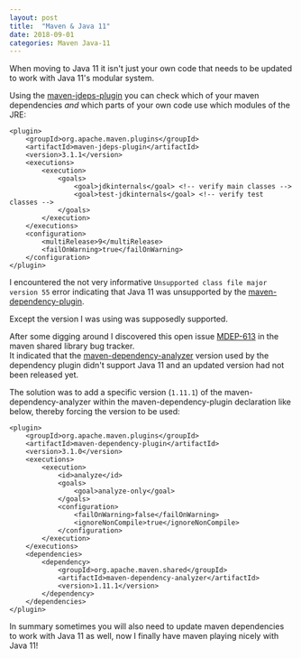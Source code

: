 ```yaml
---
layout: post
title:  "Maven & Java 11"
date: 2018-09-01
categories: Maven Java-11
---
```


When moving to Java 11 it isn't just your own code that needs to be updated to work with Java 11's modular system.  

Using the [maven-jdeps-plugin][JDEPS] you can check which of your maven dependencies _and_ which parts of your own code use which modules of the JRE:  
```
<plugin>
    <groupId>org.apache.maven.plugins</groupId>
    <artifactId>maven-jdeps-plugin</artifactId>
    <version>3.1.1</version>
    <executions>
        <execution>
            <goals>
                <goal>jdkinternals</goal> <!-- verify main classes -->
                <goal>test-jdkinternals</goal> <!-- verify test classes -->
            </goals>
        </execution>
    </executions>
    <configuration>
        <multiRelease>9</multiRelease>
        <failOnWarning>true</failOnWarning>
    </configuration>
</plugin>
```   

I encountered the not very informative `Unsupported class file major version 55` error indicating that Java 11 was unsupported by the [maven-dependency-plugin][DEP].    

Except the version I was using was supposedly supported.  

After some digging around I discovered this open issue [MDEP-613][MDEP-613] in the maven shared library bug tracker.  
It indicated that the [maven-dependency-analyzer][ANALYZER] version used by the dependency plugin didn't support Java 11 and an updated version had not been released yet.  

The solution was to add a specific version (`1.11.1`) of the maven-dependency-analyzer within the maven-dependency-plugin declaration like below, thereby forcing the version to be used:  
```
<plugin>
	<groupId>org.apache.maven.plugins</groupId>
	<artifactId>maven-dependency-plugin</artifactId>
	<version>3.1.0</version>
	<executions>
	    <execution>
	        <id>analyze</id>
	        <goals>
	            <goal>analyze-only</goal>
	        </goals>
	        <configuration>
	            <failOnWarning>false</failOnWarning>
	            <ignoreNonCompile>true</ignoreNonCompile>
	        </configuration>
		</execution>
	</executions>
	<dependencies>
		<dependency>
			<groupId>org.apache.maven.shared</groupId>
			<artifactId>maven-dependency-analyzer</artifactId>
			<version>1.11.1</version>
		</dependency>
	</dependencies>
</plugin>
```
In summary sometimes you will also need to update maven dependencies to work with Java 11 as well, now I finally have maven playing nicely with Java 11!

[JDEPS]:		http://maven.apache.org/plugins/maven-jdeps-plugin/
[DEP]:			https://maven.apache.org/plugins/maven-dependency-plugin/
[ANALYZER]:		https://maven.apache.org/shared/maven-dependency-analyzer/    
[MDEP-613]:		https://issues.apache.org/jira/browse/MDEP-613